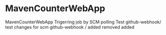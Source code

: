 # MavenCounterWebApp
MavenCounterWebApp
Trigerring job by SCM polling Test
github-webhook/
test changes for scm
github-webhook /
added removed added

